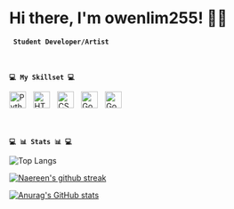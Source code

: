 # Hi there, I'm owenlim255! 👨‍💻  
**` `**
**`Student Developer/Artist`**
<br />
<br />
<br />



**`💻 My Skillset 💻`**


<img align="left" alt="Python" width="30px" style="padding-right:10px;" src="https://cdn.jsdelivr.net/gh/devicons/devicon/icons/python/python-original.svg" />
<img align="left" alt="HTML" width="30px" style="padding-right:10px;" src="https://cdn.jsdelivr.net/gh/devicons/devicon/icons/html5/html5-plain.svg" />
<img align="left" alt="CSS" width="30px" style="padding-right:10px;" src="https://cdn.jsdelivr.net/gh/devicons/devicon/icons/css3/css3-plain.svg" />
<img align="left" alt="Godot" width="30px" style="padding-right:10px;" src="https://cdn.jsdelivr.net/gh/devicons/devicon/icons/godot/godot-original.svg" />
<img align="left" alt="Godot" width="30px" style="padding-right:10px;" src="https://cdn.jsdelivr.net/gh/devicons/devicon/icons/figma/figma-original.svg" />


<br />
<br />
<br />
<br />

**`💻 📊 Stats 📊 💻`**


![Top Langs](https://github-readme-stats.vercel.app/api/top-langs/?username=owenlim225&hide_progress=true&theme=tokyonight)

[![Naereen's github streak](https://github-readme-streak-stats.herokuapp.com/?user=owenlim225&theme=tokyonight)](https://github.com/DenverCoder1/github-readme-streak-stats)

[![Anurag's GitHub stats](https://github-readme-stats.vercel.app/api?username=owenlim225&show_icons=true&theme=tokyonight)](https://github.com/anuraghazra/github-readme-stats)
